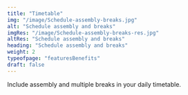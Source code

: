 ```yaml
---
title: "Timetable"         
img: "/image/Schedule-assembly-breaks.jpg"
alt: "Schedule assembly and breaks"
imgRes: "/image/Schedule-assembly-breaks-res.jpg"
altRes: "Schedule assembly and breaks"
heading: "Schedule assembly and breaks"
weight: 2
typeofpage: "featuresBenefits"
draft: false
---
```


Include assembly and multiple breaks in your daily timetable.
